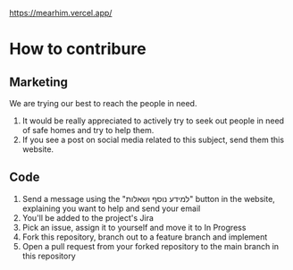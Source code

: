 https://mearhim.vercel.app/

# How to contribure

## Marketing
We are trying our best to reach the people in need.  
1. It would be really appreciated to actively try to seek out people in need of safe homes and try to help them.  
2. If you see a post on social media related to this subject, send them this website.
## Code
1. Send a message using the "למידע נוסף ושאלות" button in the website, explaining you want to help and send your email
2. You'll be added to the project's Jira
3. Pick an issue, assign it to yourself and move it to In Progress
4. Fork this repository, branch out to a feature branch and implement
5. Open a pull request from your forked repository to the main branch in this repository